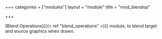 +++
categories = ["modules"]
layout = "module"
title = "mod_blendop"

+++

[Blend Operations]({{< ref "blend_operations" >}}) module, to blend target and source graphics when drawn.
